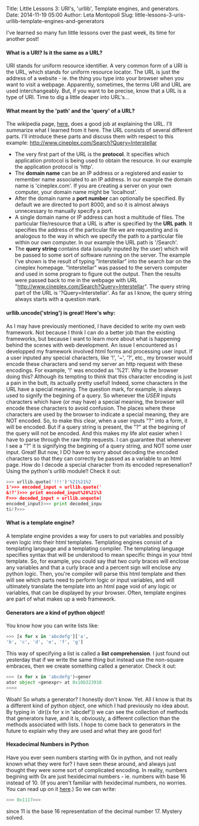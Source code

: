 Title: Little Lessons 3: URI's, 'urllib', Template engines, and generators.
Date: 2014-11-19 05:00
Author: Leta Montopoli
Slug: little-lessons-3-uris-urllib-template-engines-and-generators

I've learned so many fun little lessons over the past week, its time for
another post!

#### What is a URI? Is it the same as a URL?

URI stands for uniform resource identifier. A very common form of a URI
is the URL, which stands for uniform resource locator. The URL is just
the address of a website - ie. the thing you type into your browser when
you want to visit a webpage. Apparently, sometimes, the terms URI and
URL are used interchangeably. But, if you want to be precise, know that
a URL is a type of URI. Time to dig a little deaper into URL's...

#### What meant by the 'path' and the 'query' of a URL?

The wikipedia page,
[here](http://en.wikipedia.org/wiki/Uniform_resource_locator), does a
good job at explaining the URL. I'll summarize what I learned from it
here. The URL consists of several different parts. I'll introduce these
parts and discuss them with respect to this example:
http://www.cineplex.com/Search?Query=Interstellar

-   The very first part of the URL is the **protocol**. It specifies
    which application protocol is being used to obtain the resource. In
    our example the application protocol is 'http'.
-   The **domain name** can be an IP address or a registered and easier
    to remember name associated to an IP address. In our example the
    domain name is 'cineplex.com'. If you are creating a server on your
    own computer, your domain name might be 'localhost'.
-   After the domain name a **port number** can optionally be specified.
    By default we are directed to port 8000, and so it is almost always
    unnecessary to manually specify a port.
-   A single domain name or IP address can host a multitude of files.
    The particular file/resource that a URL is after is specified by the
    **URL path**. It specifies the address of the particular file we are
    requesting and is analogous to the way in which we specify the path
    to a particular file within our own computer. In our example the URL
    path is '/Search'.
-   The **query string** contains data (usually inputed by the user)
    which will be passed to some sort of software running on the server.
    The example I've shown is the result of typing "Interstellar" into
    the search bar on the cineplex homepage. "Interstellar" was passed
    to the servers computer and used in some program to figure out the
    output. Then the results were passed back to me in the webpage with
    URL "http://www.cineplex.com/Search?Query=Interstellar". The query
    string part of the URL is '?Query=Interstellar'. As far as I know,
    the query string always starts with a question mark.

#### urllib.uncode('string') is great! Here's why:

As I may have previously mentioned, I have decided to write my own web
framework. Not because I think I can do a better job than the existing
frameworks, but because I want to learn more about what is happening
behind the scenes with web development. An issue I encountered as I
developped my framework involved html forms and processing user input.
If a user inputed any special characters, like '!', '\~', '?', etc., my
browser would encode these characters and send my server an http request
with these encodings. For example, '!' was encoded as '%21'. Why is the
browser doing this? Although its tempting to think that this character
encoding is just a pain in the butt, its actually pretty useful! Indeed,
some characters in the URL have a special meaning. The question mark,
for example, is always used to signify the begining of a query. So
whenever the *USER* inputs characters which have (or may have) a special
meaning, the browser will encode these characters to avoid confusion.
The places where these characters are used by the browser to indicate a
special meaning, they are NOT encoded. So, to make this clear, when a
user inputs "?" into a form, it will be encoded. But if a query string
is present, the "?" at the begining of the query will not be encoded.
And this makes my life alot easier when I have to parse through the raw
http requests. I can guarantee that whenever I see a "?" it is
signifying the begining of a query string, and NOT some user input.
Great! But now, I DO have to worry about decoding the encoded characters
so that they can correctly be passed as a variable to an html page. How
do I decode a special character from its encoded represenation? Using
the python's urllib module!! Check it out:

```python
>>> urllib.quote('!!!')'%21%21%2
1'>>> encoded_input = urllib.quote('
&!?')>>> print encoded_input%26%21%3
F>>> decoded_input = urllib.unquote(
encoded_input)>>> print decoded_inpu
t&!?>>>

```

#### What is a template engine?

A template engine provides a way for users to put variables and possibly
even logic into their html templates. Templating engines consist of a
templating language and a templating compiler. The templating language
specifies syntax that will be understood to mean specific things in your
html template. So, for example, you could say that two curly braces will
enclose any variables and that a curly brace and a percent sign will
enclose any python logic. Then, you're compiler will parse this html
template and then will see which parts need to perform logic or input
variables, and will ultimately translate the template into an html page
void of any logic or variables, that can be displayed by your browser.
Often, template engines are part of what makes up a web framework.

#### Generators are a kind of python object!

You know how you can write lists like:

```python
>>> [x for x in 'abcdefg']['a',
'b', 'c', 'd', 'e', 'f', 'g']

```

This way of specifying a list is called a **list comprehension**. I just
found out yesterday that if we write the same thing but instead use the
non-square embraces, then we create something called a generator. Check
it out:

```python
>>> (x for x in 'abcdefg')<gener
ator object <genexpr> at 0x10b323910
>>>>

```

Woah! So whats a generator? I honestly don't know. Yet. All I know is
that its a different kind of python object, one which I had previously
no idea about. By typing in \`dir((x for x in 'abcdef')) we can see the
collection of methods that generators have, and it is, obviously, a
different collection than the methods associated with lists. I hope to
come back to generators in the future to explain why they are used and
what they are good for!

#### Hexadecimal Numbers in Python

Have you ever seen numbers starting with 0x in python, and not really
known what they were for? I have seen these around, and always just
thought they were some sort of complicated encoding. In reality, numbers
begining with 0x are just hexidecimal numbers - ie. numbers with base 16
instead of 10. (If you aren't familiar with hexidecimal numbers, no
worries. You can read up on it
[here](http://simple.wikipedia.org/wiki/Hexadecimal_numeral_system).) So
we can write:

```python
>>> 0x1117>>>

```

since 11 is the base 16 representation of the decimal number 17. Mystery
solved.


